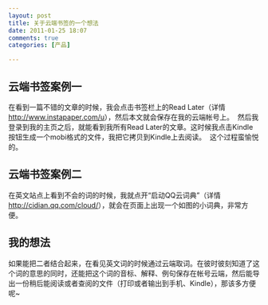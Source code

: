 ```yaml
---
layout: post
title: 关于云端书签的一个想法
date: 2011-01-25 18:07
comments: true
categories: [产品]

---
```

<h2>﻿云端书签案例一</h2>
在看到一篇不错的文章的时候，我会点击书签栏上的Read Later（详情<a href="http://www.instapaper.com/u">http://www.instapaper.com/u</a>），然后本文就会保存在我的云端帐号上。
<img class="aligncenter size-full wp-image-632" title="一篇不错的文章" src="http://yuguo.us/files/2011/01/QQ拼音截图未命名.png" alt=""   />
然后我登录到我的主页之后，就能看到我所有Read Later的文章。这时候我点击Kindle按钮生成一个mobi格式的文件，我把它拷贝到Kindle上去阅读。
<img class="aligncenter size-full wp-image-633" title="保存到kindle格式" src="http://yuguo.us/files/2011/01/QQ拼音截图未命名1.png" alt=""   />
这个过程蛮愉悦的。
<h2>云端书签案例二</h2>
在英文站点上看到不会的词的时候，我就点开“启动QQ云词典”（详情<a href="http://cidian.qq.com/cloud/">http://cidian.qq.com/cloud/</a>），就会在页面上出现一个如图的小词典，非常方便。
<img class="aligncenter size-full wp-image-634" title="QQ云词典" src="http://yuguo.us/files/2011/01/QQ拼音截图未命名2.png" alt=""   /><h2>我的想法</h2>
如果能把二者结合起来，在看见英文词的时候通过云端取词。在彼时彼刻知道了这个词的意思的同时，还能把这个词的音标、解释、例句保存在帐号云端，然后能导出一份稍后能阅读或者查阅的文件（打印或者输出到手机、Kindle），那该多方便呢~

